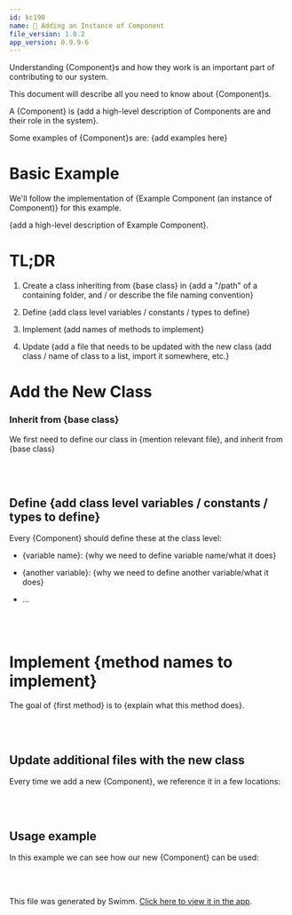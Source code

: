 ```yaml
---
id: kc190
name: 🔘 Adding an Instance of Component
file_version: 1.0.2
app_version: 0.9.9-6
---
```


Understanding {Component}s and how they work is an important part of contributing to our system.

This document will describe all you need to know about {Component}s.

A {Component} is {add a high-level description of Components are and their role in the system}.

Some examples of {Component}s are: {add examples here}

# Basic Example

We'll follow the implementation of {Example Component (an instance of Component)} for this example.

{add a high-level description of Example Component}.

# TL;DR

1.  Create a class inheriting from {base class} in {add a "/path" of a containing folder, and / or describe the file naming convention}

2.  Define {add class level variables / constants / types to define}

3.  Implement {add names of methods to implement}

4.  Update {add a file that needs to be updated with the new class (add class / name of class to a list, import it somewhere, etc.}


# Add the New Class

### Inherit from {base class}

We first need to define our class in {mention relevant file}, and inherit from {base class}

<br/>



<br/>

## Define {add class level variables / constants / types to define}

Every {Component} should define these at the class level:

*   {variable name}: {why we need to define variable name/what it does}

*   {another variable}: {why we need to define another variable/what it does}

*   ...

<br/>



<br/>

# Implement {method names to implement}

The goal of {first method} is to {explain what this method does}.

<br/>



<br/>

## **Update additional files with the new class**

Every time we add a new {Component}, we reference it in a few locations:

<br/>



<br/>

## Usage example

In this example we can see how our new {Component} can be used:

<br/>



<br/>

This file was generated by Swimm. [Click here to view it in the app](http://localhost:5000/repos/Z2l0aHViJTNBJTNBcHJvcGVydHktbGlzdGluZy1zYW5kYm94JTNBJTNBc3dpbW1pbw==/docs/kc190).